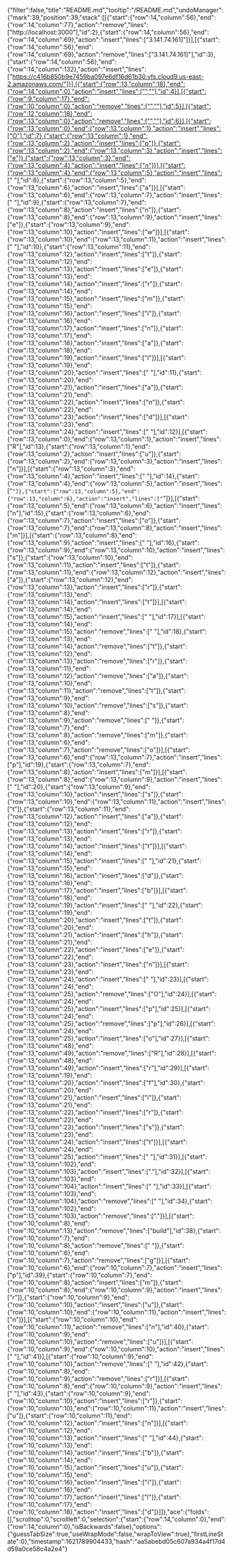 {"filter":false,"title":"README.md","tooltip":"/README.md","undoManager":{"mark":39,"position":39,"stack":[[{"start":{"row":14,"column":56},"end":{"row":14,"column":77},"action":"remove","lines":["http://localhost:3000"],"id":2},{"start":{"row":14,"column":56},"end":{"row":14,"column":69},"action":"insert","lines":["3.141.74.161]"]}],[{"start":{"row":14,"column":56},"end":{"row":14,"column":69},"action":"remove","lines":["3.141.74.161]"],"id":3},{"start":{"row":14,"column":56},"end":{"row":14,"column":132},"action":"insert","lines":["https://c416b850b9e7459ba097e6df16d61b30.vfs.cloud9.us-east-2.amazonaws.com/"]}],[{"start":{"row":13,"column":18},"end":{"row":14,"column":0},"action":"insert","lines":["",""],"id":4}],[{"start":{"row":9,"column":17},"end":{"row":10,"column":0},"action":"remove","lines":["",""],"id":5}],[{"start":{"row":12,"column":18},"end":{"row":13,"column":0},"action":"remove","lines":["",""],"id":6}],[{"start":{"row":13,"column":0},"end":{"row":13,"column":1},"action":"insert","lines":["O"],"id":7},{"start":{"row":13,"column":1},"end":{"row":13,"column":2},"action":"insert","lines":["p"]},{"start":{"row":13,"column":2},"end":{"row":13,"column":3},"action":"insert","lines":["e"]},{"start":{"row":13,"column":3},"end":{"row":13,"column":4},"action":"insert","lines":["n"]}],[{"start":{"row":13,"column":4},"end":{"row":13,"column":5},"action":"insert","lines":[" "],"id":8},{"start":{"row":13,"column":5},"end":{"row":13,"column":6},"action":"insert","lines":["a"]}],[{"start":{"row":13,"column":6},"end":{"row":13,"column":7},"action":"insert","lines":[" "],"id":9},{"start":{"row":13,"column":7},"end":{"row":13,"column":8},"action":"insert","lines":["n"]},{"start":{"row":13,"column":8},"end":{"row":13,"column":9},"action":"insert","lines":["e"]},{"start":{"row":13,"column":9},"end":{"row":13,"column":10},"action":"insert","lines":["w"]}],[{"start":{"row":13,"column":10},"end":{"row":13,"column":11},"action":"insert","lines":[" "],"id":10},{"start":{"row":13,"column":11},"end":{"row":13,"column":12},"action":"insert","lines":["t"]},{"start":{"row":13,"column":12},"end":{"row":13,"column":13},"action":"insert","lines":["e"]},{"start":{"row":13,"column":13},"end":{"row":13,"column":14},"action":"insert","lines":["r"]},{"start":{"row":13,"column":14},"end":{"row":13,"column":15},"action":"insert","lines":["m"]},{"start":{"row":13,"column":15},"end":{"row":13,"column":16},"action":"insert","lines":["i"]},{"start":{"row":13,"column":16},"end":{"row":13,"column":17},"action":"insert","lines":["n"]},{"start":{"row":13,"column":17},"end":{"row":13,"column":18},"action":"insert","lines":["a"]},{"start":{"row":13,"column":18},"end":{"row":13,"column":19},"action":"insert","lines":["l"]}],[{"start":{"row":13,"column":19},"end":{"row":13,"column":20},"action":"insert","lines":[" "],"id":11},{"start":{"row":13,"column":20},"end":{"row":13,"column":21},"action":"insert","lines":["a"]},{"start":{"row":13,"column":21},"end":{"row":13,"column":22},"action":"insert","lines":["n"]},{"start":{"row":13,"column":22},"end":{"row":13,"column":23},"action":"insert","lines":["d"]}],[{"start":{"row":13,"column":23},"end":{"row":13,"column":24},"action":"insert","lines":[" "],"id":12}],[{"start":{"row":13,"column":0},"end":{"row":13,"column":1},"action":"insert","lines":["R"],"id":13},{"start":{"row":13,"column":1},"end":{"row":13,"column":2},"action":"insert","lines":["u"]},{"start":{"row":13,"column":2},"end":{"row":13,"column":3},"action":"insert","lines":["n"]}],[{"start":{"row":13,"column":3},"end":{"row":13,"column":4},"action":"insert","lines":[" "],"id":14},{"start":{"row":13,"column":4},"end":{"row":13,"column":5},"action":"insert","lines":["`"]},{"start":{"row":13,"column":5},"end":{"row":13,"column":6},"action":"insert","lines":["`"]}],[{"start":{"row":13,"column":5},"end":{"row":13,"column":6},"action":"insert","lines":["n"],"id":15},{"start":{"row":13,"column":6},"end":{"row":13,"column":7},"action":"insert","lines":["o"]},{"start":{"row":13,"column":7},"end":{"row":13,"column":8},"action":"insert","lines":["m"]}],[{"start":{"row":13,"column":8},"end":{"row":13,"column":9},"action":"insert","lines":[" "],"id":16},{"start":{"row":13,"column":9},"end":{"row":13,"column":10},"action":"insert","lines":["s"]},{"start":{"row":13,"column":10},"end":{"row":13,"column":11},"action":"insert","lines":["t"]},{"start":{"row":13,"column":11},"end":{"row":13,"column":12},"action":"insert","lines":["a"]},{"start":{"row":13,"column":12},"end":{"row":13,"column":13},"action":"insert","lines":["r"]},{"start":{"row":13,"column":13},"end":{"row":13,"column":14},"action":"insert","lines":["t"]}],[{"start":{"row":13,"column":14},"end":{"row":13,"column":15},"action":"insert","lines":[" "],"id":17}],[{"start":{"row":13,"column":14},"end":{"row":13,"column":15},"action":"remove","lines":[" "],"id":18},{"start":{"row":13,"column":13},"end":{"row":13,"column":14},"action":"remove","lines":["t"]},{"start":{"row":13,"column":12},"end":{"row":13,"column":13},"action":"remove","lines":["r"]},{"start":{"row":13,"column":11},"end":{"row":13,"column":12},"action":"remove","lines":["a"]},{"start":{"row":13,"column":10},"end":{"row":13,"column":11},"action":"remove","lines":["t"]},{"start":{"row":13,"column":9},"end":{"row":13,"column":10},"action":"remove","lines":["s"]},{"start":{"row":13,"column":8},"end":{"row":13,"column":9},"action":"remove","lines":[" "]},{"start":{"row":13,"column":7},"end":{"row":13,"column":8},"action":"remove","lines":["m"]},{"start":{"row":13,"column":6},"end":{"row":13,"column":7},"action":"remove","lines":["o"]}],[{"start":{"row":13,"column":6},"end":{"row":13,"column":7},"action":"insert","lines":["p"],"id":19},{"start":{"row":13,"column":7},"end":{"row":13,"column":8},"action":"insert","lines":["m"]}],[{"start":{"row":13,"column":8},"end":{"row":13,"column":9},"action":"insert","lines":[" "],"id":20},{"start":{"row":13,"column":9},"end":{"row":13,"column":10},"action":"insert","lines":["s"]},{"start":{"row":13,"column":10},"end":{"row":13,"column":11},"action":"insert","lines":["t"]},{"start":{"row":13,"column":11},"end":{"row":13,"column":12},"action":"insert","lines":["a"]},{"start":{"row":13,"column":12},"end":{"row":13,"column":13},"action":"insert","lines":["r"]},{"start":{"row":13,"column":13},"end":{"row":13,"column":14},"action":"insert","lines":["t"]}],[{"start":{"row":13,"column":14},"end":{"row":13,"column":15},"action":"insert","lines":[" "],"id":21},{"start":{"row":13,"column":15},"end":{"row":13,"column":16},"action":"insert","lines":["d"]},{"start":{"row":13,"column":16},"end":{"row":13,"column":17},"action":"insert","lines":["b"]}],[{"start":{"row":13,"column":18},"end":{"row":13,"column":19},"action":"insert","lines":[" "],"id":22},{"start":{"row":13,"column":19},"end":{"row":13,"column":20},"action":"insert","lines":["t"]},{"start":{"row":13,"column":20},"end":{"row":13,"column":21},"action":"insert","lines":["h"]},{"start":{"row":13,"column":21},"end":{"row":13,"column":22},"action":"insert","lines":["e"]},{"start":{"row":13,"column":22},"end":{"row":13,"column":23},"action":"insert","lines":["n"]}],[{"start":{"row":13,"column":23},"end":{"row":13,"column":24},"action":"insert","lines":[" "],"id":23}],[{"start":{"row":13,"column":24},"end":{"row":13,"column":25},"action":"remove","lines":["O"],"id":24}],[{"start":{"row":13,"column":24},"end":{"row":13,"column":25},"action":"insert","lines":["p"],"id":25}],[{"start":{"row":13,"column":24},"end":{"row":13,"column":25},"action":"remove","lines":["p"],"id":26}],[{"start":{"row":13,"column":24},"end":{"row":13,"column":25},"action":"insert","lines":["o"],"id":27}],[{"start":{"row":13,"column":48},"end":{"row":13,"column":49},"action":"remove","lines":["R"],"id":28}],[{"start":{"row":13,"column":48},"end":{"row":13,"column":49},"action":"insert","lines":["r"],"id":29}],[{"start":{"row":13,"column":19},"end":{"row":13,"column":20},"action":"insert","lines":["f"],"id":30},{"start":{"row":13,"column":20},"end":{"row":13,"column":21},"action":"insert","lines":["i"]},{"start":{"row":13,"column":21},"end":{"row":13,"column":22},"action":"insert","lines":["r"]},{"start":{"row":13,"column":22},"end":{"row":13,"column":23},"action":"insert","lines":["s"]},{"start":{"row":13,"column":23},"end":{"row":13,"column":24},"action":"insert","lines":["t"]}],[{"start":{"row":13,"column":24},"end":{"row":13,"column":25},"action":"insert","lines":[" "],"id":31}],[{"start":{"row":13,"column":102},"end":{"row":13,"column":103},"action":"insert","lines":["."],"id":32}],[{"start":{"row":13,"column":103},"end":{"row":13,"column":104},"action":"insert","lines":[" "],"id":33}],[{"start":{"row":13,"column":103},"end":{"row":13,"column":104},"action":"remove","lines":[" "],"id":34},{"start":{"row":13,"column":102},"end":{"row":13,"column":103},"action":"remove","lines":["."]}],[{"start":{"row":10,"column":8},"end":{"row":10,"column":13},"action":"remove","lines":["build"],"id":38},{"start":{"row":10,"column":7},"end":{"row":10,"column":8},"action":"remove","lines":[" "]},{"start":{"row":10,"column":6},"end":{"row":10,"column":7},"action":"remove","lines":["g"]}],[{"start":{"row":10,"column":6},"end":{"row":10,"column":7},"action":"insert","lines":["p"],"id":39},{"start":{"row":10,"column":7},"end":{"row":10,"column":8},"action":"insert","lines":["m"]},{"start":{"row":10,"column":8},"end":{"row":10,"column":9},"action":"insert","lines":["r"]},{"start":{"row":10,"column":9},"end":{"row":10,"column":10},"action":"insert","lines":["u"]},{"start":{"row":10,"column":10},"end":{"row":10,"column":11},"action":"insert","lines":["n"]}],[{"start":{"row":10,"column":10},"end":{"row":10,"column":11},"action":"remove","lines":["n"],"id":40},{"start":{"row":10,"column":9},"end":{"row":10,"column":10},"action":"remove","lines":["u"]}],[{"start":{"row":10,"column":9},"end":{"row":10,"column":10},"action":"insert","lines":[" "],"id":41}],[{"start":{"row":10,"column":9},"end":{"row":10,"column":10},"action":"remove","lines":[" "],"id":42},{"start":{"row":10,"column":8},"end":{"row":10,"column":9},"action":"remove","lines":["r"]}],[{"start":{"row":10,"column":8},"end":{"row":10,"column":9},"action":"insert","lines":[" "],"id":43},{"start":{"row":10,"column":9},"end":{"row":10,"column":10},"action":"insert","lines":["r"]},{"start":{"row":10,"column":10},"end":{"row":10,"column":11},"action":"insert","lines":["u"]},{"start":{"row":10,"column":11},"end":{"row":10,"column":12},"action":"insert","lines":["n"]}],[{"start":{"row":10,"column":12},"end":{"row":10,"column":13},"action":"insert","lines":[" "],"id":44},{"start":{"row":10,"column":13},"end":{"row":10,"column":14},"action":"insert","lines":["b"]},{"start":{"row":10,"column":14},"end":{"row":10,"column":15},"action":"insert","lines":["u"]},{"start":{"row":10,"column":15},"end":{"row":10,"column":16},"action":"insert","lines":["i"]},{"start":{"row":10,"column":16},"end":{"row":10,"column":17},"action":"insert","lines":["l"]},{"start":{"row":10,"column":17},"end":{"row":10,"column":18},"action":"insert","lines":["d"]}]]},"ace":{"folds":[],"scrolltop":0,"scrollleft":0,"selection":{"start":{"row":14,"column":0},"end":{"row":14,"column":0},"isBackwards":false},"options":{"guessTabSize":true,"useWrapMode":false,"wrapToView":true},"firstLineState":0},"timestamp":1621789904433,"hash":"aa5abebd05c607a934a4f17d4d59a0ce58c4a2e4"}